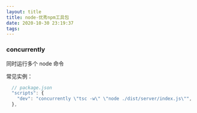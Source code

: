 ```yaml
---
layout: title
title: node-优秀npm工具包
date: 2020-10-30 23:19:37
tags:
---
```


### concurrently

同时运行多个 node 命令

常见实例：

```js
  // package.json
  "scripts": {
    "dev": "concurrently \"tsc -w\" \"node ./dist/server/index.js\"",
  },
```
